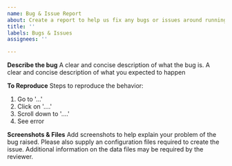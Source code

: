 ```yaml
---
name: Bug & Issue Report
about: Create a report to help us fix any bugs or issues around running the codebases.
title: ''
labels: Bugs & Issues
assignees: ''

---
```


**Describe the bug**
A clear and concise description of what the bug is. A clear and concise description of what you expected to happen

**To Reproduce**
Steps to reproduce the behavior:
1. Go to '...'
2. Click on '....'
3. Scroll down to '....'
4. See error

**Screenshots & Files**
Add screenshots to help explain your problem of the bug raised. Please also supply an configuration files required to create the issue. Additional information on the data files may be required by the reviewer.
